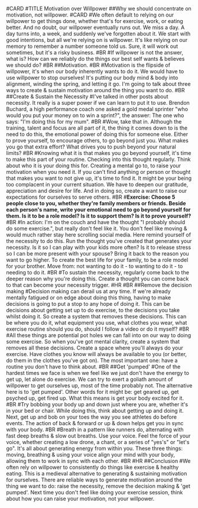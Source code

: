 #CARD
#TITLE Motivation over Willpower
##Why we should concentrate on motivation, not willpower.
#CARD
#We often default to relying on our willpower to get things done, whether that's for exercise, work, or eating better. And no doubt, our willpower eventually runs out. We miss a day. A day turns into, a week, and suddenly we've forgotten about it. We start with good intentions, but all we're relying on is willpower. It's like relying on our memory to remember a number someone told us. Sure, it will work out sometimes, but it's a risky business.
#BR
#If willpower is not the answer, what is? How can we reliably do the things our best self wants & believes we should do?
#BR
##Motivation.
#BR
#Motivation is the flipside of willpower, it's when our body inherently wants to do it. We would have to use willpower to stop ourselves! It's putting our body mind & body into alignment, winding the spring, and letting it go. I'm going to talk about three ways to create & sustain motivation around the thing you want to do.
#BR
##Create & Sustain the Necessity
#I've talked in other posts about necessity. It really is a super power if we can learn to put it to use. Brendon Buchard, a high performance coach one asked a gold medal sprinter "who would you put your money on to win a sprint?", the answer: The one who says: "I'm doing this for my mum".
#BR
#Wow, take that in. Although the training, talent and focus are all part of it, the thing it comes down to is the need to do this, the emotional power of doing this for someone else. Either to prove yourself, to encourage others, to go beyond just you. What makes you go that extra effort? What drives you to push beyond your natural limits?
#BR
#Knowing what it is that makes you go beyond yourself, it's time to make this part of your routine. Checking into this thought regularly. Think about who it is your doing this for. Creating a mental go to, to raise your motivation when you need it. If you can't find anything or person or thought that makes you want to not give up, it's time to find it. It might be your being too complacent in your current situation. We have to deepen our gratitude, appreciation and desire for life. And in doing so, create a want to raise our expectations for ourselves to serve others.
#BR
#<b>Exercise: Choose 5 people close to you, whether they're family members or friends. Beside each person's name, write your emotional need to go beyond yourself for them. Is it to be a role model? Is it to support them? Is it to prove yourself?</b>
#BR
#In action: I'm on the couch and have the thought "I probably should do some exercise.", but really don't feel like it. You don't feel like moving & would much rather stay here scrolling social media. Here remind yourself of the necessity to do this. Run the thought you've created that generates your necessity. Is it so I can play with your kids more often? Is it to release stress so I can be more present with your spouse? Bring it back to the reason you want to go higher. To create the best life for your family, to be a role model for your brother. Move from: not wanting to do it - to wanting to do it - to needing to do it.
#BR
#To sustain the necessity, regularly come back to the deeper reason why you're doing this. Create a thought you can come back to that can become your necessity trigger.
#HR
#BR
##Remove the decision making
#Decision making can derail us at any time. If we're already mentally fatigued or on edge about doing this thing, having to make decisions is going to put a stop to any hope of doing it. This can be decisions about getting set up to do exercise, to the decisions you take whilst doing it. So create a system that removes these decisions. This can be where you do it, what equipment you use, what clothes you wear, what exercise routine should you do, should I follow a video or do it myself?
#BR
#All these things are potential pot holes we can fall into on our way to doing some exercise. So when you've got mental clarity, create a system that removes all these decisions. Create a space where you'll always do your exercise. Have clothes you know will always be available to you (or better, do them in the clothes you've got on). The most important one: have a routine you don't have to think about.
#BR
##Get 'pumped'
#One of the hardest times we face is when we feel like we just don't have the energy to get up, let alone do exercise. We can try to exert a goliath amount of willpower to get ourselves up, most of the time probably not. The alternative here is to 'get pumped'. Other words for it might be: get geared up, get psyched up, get fired up. What this means is get your body excited for it.
#BR
#Try bobbing your body up and down just where you are, whether it's in your bed or chair. While doing this, think about getting up and doing it. Next, get up and bob on your toes the way you see athletes do before events. The action of back & forward or up & down helps get you in sync with your body.
#BR
#Breath in a pattern like runners do, alternating with fast deep breaths & slow out breaths. Use your voice. Feel the force of your voice, whether creating a low drone, a chant, or a series of "yes's" or "let's go". It's all about generating energy from within you. These three things: moving, breathing & using your voice align your mind with your body, allowing them to work in sync with each other.
#BR
#HR
##Conclusion
#We often rely on willpower to consistently do things like exercise & healthy eating. This is a medieval alternative to generating & sustaining motivation for ourselves. There are reliable ways to generate motivation around the thing we want to do: raise the necessity, remove the decision making & 'get pumped'. Next time you don't feel like doing your exercise session, think about how you can raise your motivation, not your willpower.

